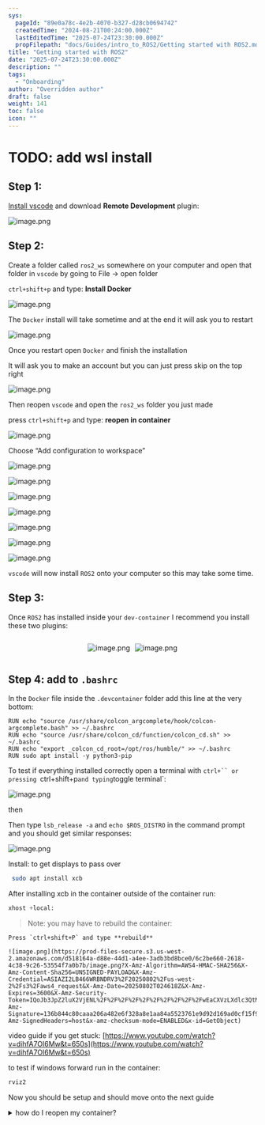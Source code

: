 ```yaml
---
sys:
  pageId: "89e0a78c-4e2b-4070-b327-d28cb0694742"
  createdTime: "2024-08-21T00:24:00.000Z"
  lastEditedTime: "2025-07-24T23:30:00.000Z"
  propFilepath: "docs/Guides/intro_to_ROS2/Getting started with ROS2.md"
title: "Getting started with ROS2"
date: "2025-07-24T23:30:00.000Z"
description: ""
tags:
  - "Onboarding"
author: "Overridden author"
draft: false
weight: 141
toc: false
icon: ""
---
```


# TODO: add wsl install

## Step 1:

[Install vscode](https://code.visualstudio.com/download) and download **Remote Development** plugin:

![image.png](https://prod-files-secure.s3.us-west-2.amazonaws.com/d518164a-d88e-44d1-a4ee-3adb3bd8bce0/efb52993-1881-4a40-b95e-6f020334f022/image.png?X-Amz-Algorithm=AWS4-HMAC-SHA256&X-Amz-Content-Sha256=UNSIGNED-PAYLOAD&X-Amz-Credential=ASIAZI2LB466ZVO474CS%2F20250802%2Fus-west-2%2Fs3%2Faws4_request&X-Amz-Date=20250802T024614Z&X-Amz-Expires=3600&X-Amz-Security-Token=IQoJb3JpZ2luX2VjENP%2F%2F%2F%2F%2F%2F%2F%2F%2F%2FwEaCXVzLXdlc3QtMiJGMEQCIFcMslnZUdMv%2BPteuTmn6jeP8tL9MQx9lmyjGAJbgjhdAiA3LaH614nLfMg92mGjpg4tvj%2Bf2TW07QKbkuBnQt6LYiqIBAj8%2F%2F%2F%2F%2F%2F%2F%2F%2F%2F8BEAAaDDYzNzQyMzE4MzgwNSIMUkvfK3PnzoulZJJxKtwDfciNZZFUlHcgCfWFwqmylNcMQVUfMziBC8K8p2TX5LjqyWKhVBBYNz5AHxOH%2BPXKUmTw5xv8R6AX4DHr%2F5IQiGRe7J%2BVYZjJ%2FlgC8gqEVoRKsXZfCvduHUSzWTTtwA4jUuplMZZPf8j7pPPkGhDRBEp9ESNBI5hMLkVXZ8RX4kKhjHYeSyLhGUvckZHH8uhV9grw0umZOdjNQbSX7Yq59o79smmP26uAA8%2FyUOlfiuzZplldN8SNWX4Att29JdicTiVZ3t2ppWDuT%2B0v%2FeELaiMGUjrTOT7pAjckkq4wlG%2BUKj5b6BJW88j1qAZhJZaDADAl9VXxEdVtzsckhbrqxw5x77ArPQIT%2B4g7HXt66oa28iK%2FA1mXz4%2B1TrDqOQ6QD6aNbkRQTkZao6p%2B57MYt6hRrto%2FpkrGPsJfUeHPikFpkKN%2FqzaxoSaquzz7w5GkD3JflWVOj%2BUUS4WnusOyPfiXN4G93JbZyrIOLJBoplQT9yZMX3MqKLGg6I8mMzvL2DJXodViFYBbCFDtASKBUBFKjyRRP24K9VR9GlfnHYlaXtopQFWjSS5xc4W9R8cTUwo%2FTZnEZjf0SBvyqe%2Bkh3S0CcEDrdIlYc0HNV9Ta%2F0PTrOAB0bZXLiOiT4whfe1xAY6pgHzRkQOYdw1tzkXtDzxbD%2FH1wxpD1OACW%2BghgTa%2FlxVruBzD%2BmfFkxKZKefdAyY00Cbj%2FQ0OKEMq0QvCFB1d3ygU8UsV%2ByXVU%2FpoOfKvUV%2B0uR3zpuiPVzzGRPUpq1umjLJ5wdSsMdf%2FoauEckW1A03LGv4hrpO8phwbMYCwlDkcPqc9SkqVNwatAgexMXIV5yyTvDaVZJBwobNCb05U9vWZ3SIgH0b&X-Amz-Signature=97ac14c1adfd3c721243ba504864eca215a4b1d3b0eb5857cbf4299f9501d12d&X-Amz-SignedHeaders=host&x-amz-checksum-mode=ENABLED&x-id=GetObject)

## Step 2:

Create a folder called `ros2_ws` somewhere on your computer and open that folder in `vscode` by going to File → open folder 

`ctrl+shift+p` and type: **Install Docker**

![image.png](https://prod-files-secure.s3.us-west-2.amazonaws.com/d518164a-d88e-44d1-a4ee-3adb3bd8bce0/2269dc0e-1cd5-47ff-bceb-c04ad9b2eab0/image.png?X-Amz-Algorithm=AWS4-HMAC-SHA256&X-Amz-Content-Sha256=UNSIGNED-PAYLOAD&X-Amz-Credential=ASIAZI2LB466ZVO474CS%2F20250802%2Fus-west-2%2Fs3%2Faws4_request&X-Amz-Date=20250802T024614Z&X-Amz-Expires=3600&X-Amz-Security-Token=IQoJb3JpZ2luX2VjENP%2F%2F%2F%2F%2F%2F%2F%2F%2F%2FwEaCXVzLXdlc3QtMiJGMEQCIFcMslnZUdMv%2BPteuTmn6jeP8tL9MQx9lmyjGAJbgjhdAiA3LaH614nLfMg92mGjpg4tvj%2Bf2TW07QKbkuBnQt6LYiqIBAj8%2F%2F%2F%2F%2F%2F%2F%2F%2F%2F8BEAAaDDYzNzQyMzE4MzgwNSIMUkvfK3PnzoulZJJxKtwDfciNZZFUlHcgCfWFwqmylNcMQVUfMziBC8K8p2TX5LjqyWKhVBBYNz5AHxOH%2BPXKUmTw5xv8R6AX4DHr%2F5IQiGRe7J%2BVYZjJ%2FlgC8gqEVoRKsXZfCvduHUSzWTTtwA4jUuplMZZPf8j7pPPkGhDRBEp9ESNBI5hMLkVXZ8RX4kKhjHYeSyLhGUvckZHH8uhV9grw0umZOdjNQbSX7Yq59o79smmP26uAA8%2FyUOlfiuzZplldN8SNWX4Att29JdicTiVZ3t2ppWDuT%2B0v%2FeELaiMGUjrTOT7pAjckkq4wlG%2BUKj5b6BJW88j1qAZhJZaDADAl9VXxEdVtzsckhbrqxw5x77ArPQIT%2B4g7HXt66oa28iK%2FA1mXz4%2B1TrDqOQ6QD6aNbkRQTkZao6p%2B57MYt6hRrto%2FpkrGPsJfUeHPikFpkKN%2FqzaxoSaquzz7w5GkD3JflWVOj%2BUUS4WnusOyPfiXN4G93JbZyrIOLJBoplQT9yZMX3MqKLGg6I8mMzvL2DJXodViFYBbCFDtASKBUBFKjyRRP24K9VR9GlfnHYlaXtopQFWjSS5xc4W9R8cTUwo%2FTZnEZjf0SBvyqe%2Bkh3S0CcEDrdIlYc0HNV9Ta%2F0PTrOAB0bZXLiOiT4whfe1xAY6pgHzRkQOYdw1tzkXtDzxbD%2FH1wxpD1OACW%2BghgTa%2FlxVruBzD%2BmfFkxKZKefdAyY00Cbj%2FQ0OKEMq0QvCFB1d3ygU8UsV%2ByXVU%2FpoOfKvUV%2B0uR3zpuiPVzzGRPUpq1umjLJ5wdSsMdf%2FoauEckW1A03LGv4hrpO8phwbMYCwlDkcPqc9SkqVNwatAgexMXIV5yyTvDaVZJBwobNCb05U9vWZ3SIgH0b&X-Amz-Signature=4e8af1e09334868b8a3573c69b8048c7a1f8d0cec8f5186a5edcfa45e5c4e6c1&X-Amz-SignedHeaders=host&x-amz-checksum-mode=ENABLED&x-id=GetObject)

The `Docker` install will take sometime and at the end it will ask you to restart

![image.png](https://prod-files-secure.s3.us-west-2.amazonaws.com/d518164a-d88e-44d1-a4ee-3adb3bd8bce0/ed233f78-be33-4b1f-b89c-9c346c0e961e/image.png?X-Amz-Algorithm=AWS4-HMAC-SHA256&X-Amz-Content-Sha256=UNSIGNED-PAYLOAD&X-Amz-Credential=ASIAZI2LB466ZVO474CS%2F20250802%2Fus-west-2%2Fs3%2Faws4_request&X-Amz-Date=20250802T024614Z&X-Amz-Expires=3600&X-Amz-Security-Token=IQoJb3JpZ2luX2VjENP%2F%2F%2F%2F%2F%2F%2F%2F%2F%2FwEaCXVzLXdlc3QtMiJGMEQCIFcMslnZUdMv%2BPteuTmn6jeP8tL9MQx9lmyjGAJbgjhdAiA3LaH614nLfMg92mGjpg4tvj%2Bf2TW07QKbkuBnQt6LYiqIBAj8%2F%2F%2F%2F%2F%2F%2F%2F%2F%2F8BEAAaDDYzNzQyMzE4MzgwNSIMUkvfK3PnzoulZJJxKtwDfciNZZFUlHcgCfWFwqmylNcMQVUfMziBC8K8p2TX5LjqyWKhVBBYNz5AHxOH%2BPXKUmTw5xv8R6AX4DHr%2F5IQiGRe7J%2BVYZjJ%2FlgC8gqEVoRKsXZfCvduHUSzWTTtwA4jUuplMZZPf8j7pPPkGhDRBEp9ESNBI5hMLkVXZ8RX4kKhjHYeSyLhGUvckZHH8uhV9grw0umZOdjNQbSX7Yq59o79smmP26uAA8%2FyUOlfiuzZplldN8SNWX4Att29JdicTiVZ3t2ppWDuT%2B0v%2FeELaiMGUjrTOT7pAjckkq4wlG%2BUKj5b6BJW88j1qAZhJZaDADAl9VXxEdVtzsckhbrqxw5x77ArPQIT%2B4g7HXt66oa28iK%2FA1mXz4%2B1TrDqOQ6QD6aNbkRQTkZao6p%2B57MYt6hRrto%2FpkrGPsJfUeHPikFpkKN%2FqzaxoSaquzz7w5GkD3JflWVOj%2BUUS4WnusOyPfiXN4G93JbZyrIOLJBoplQT9yZMX3MqKLGg6I8mMzvL2DJXodViFYBbCFDtASKBUBFKjyRRP24K9VR9GlfnHYlaXtopQFWjSS5xc4W9R8cTUwo%2FTZnEZjf0SBvyqe%2Bkh3S0CcEDrdIlYc0HNV9Ta%2F0PTrOAB0bZXLiOiT4whfe1xAY6pgHzRkQOYdw1tzkXtDzxbD%2FH1wxpD1OACW%2BghgTa%2FlxVruBzD%2BmfFkxKZKefdAyY00Cbj%2FQ0OKEMq0QvCFB1d3ygU8UsV%2ByXVU%2FpoOfKvUV%2B0uR3zpuiPVzzGRPUpq1umjLJ5wdSsMdf%2FoauEckW1A03LGv4hrpO8phwbMYCwlDkcPqc9SkqVNwatAgexMXIV5yyTvDaVZJBwobNCb05U9vWZ3SIgH0b&X-Amz-Signature=38262951c05f375fb8aab2b4dd23af779e16119dd175576e1d331a7d223f7523&X-Amz-SignedHeaders=host&x-amz-checksum-mode=ENABLED&x-id=GetObject)

Once you restart open `Docker` and finish the installation

It will ask you to make an account but you can just press skip on the top right

![image.png](https://prod-files-secure.s3.us-west-2.amazonaws.com/d518164a-d88e-44d1-a4ee-3adb3bd8bce0/21010ad9-1659-4fd9-9f59-9932a09b2a3d/image.png?X-Amz-Algorithm=AWS4-HMAC-SHA256&X-Amz-Content-Sha256=UNSIGNED-PAYLOAD&X-Amz-Credential=ASIAZI2LB466ZVO474CS%2F20250802%2Fus-west-2%2Fs3%2Faws4_request&X-Amz-Date=20250802T024614Z&X-Amz-Expires=3600&X-Amz-Security-Token=IQoJb3JpZ2luX2VjENP%2F%2F%2F%2F%2F%2F%2F%2F%2F%2FwEaCXVzLXdlc3QtMiJGMEQCIFcMslnZUdMv%2BPteuTmn6jeP8tL9MQx9lmyjGAJbgjhdAiA3LaH614nLfMg92mGjpg4tvj%2Bf2TW07QKbkuBnQt6LYiqIBAj8%2F%2F%2F%2F%2F%2F%2F%2F%2F%2F8BEAAaDDYzNzQyMzE4MzgwNSIMUkvfK3PnzoulZJJxKtwDfciNZZFUlHcgCfWFwqmylNcMQVUfMziBC8K8p2TX5LjqyWKhVBBYNz5AHxOH%2BPXKUmTw5xv8R6AX4DHr%2F5IQiGRe7J%2BVYZjJ%2FlgC8gqEVoRKsXZfCvduHUSzWTTtwA4jUuplMZZPf8j7pPPkGhDRBEp9ESNBI5hMLkVXZ8RX4kKhjHYeSyLhGUvckZHH8uhV9grw0umZOdjNQbSX7Yq59o79smmP26uAA8%2FyUOlfiuzZplldN8SNWX4Att29JdicTiVZ3t2ppWDuT%2B0v%2FeELaiMGUjrTOT7pAjckkq4wlG%2BUKj5b6BJW88j1qAZhJZaDADAl9VXxEdVtzsckhbrqxw5x77ArPQIT%2B4g7HXt66oa28iK%2FA1mXz4%2B1TrDqOQ6QD6aNbkRQTkZao6p%2B57MYt6hRrto%2FpkrGPsJfUeHPikFpkKN%2FqzaxoSaquzz7w5GkD3JflWVOj%2BUUS4WnusOyPfiXN4G93JbZyrIOLJBoplQT9yZMX3MqKLGg6I8mMzvL2DJXodViFYBbCFDtASKBUBFKjyRRP24K9VR9GlfnHYlaXtopQFWjSS5xc4W9R8cTUwo%2FTZnEZjf0SBvyqe%2Bkh3S0CcEDrdIlYc0HNV9Ta%2F0PTrOAB0bZXLiOiT4whfe1xAY6pgHzRkQOYdw1tzkXtDzxbD%2FH1wxpD1OACW%2BghgTa%2FlxVruBzD%2BmfFkxKZKefdAyY00Cbj%2FQ0OKEMq0QvCFB1d3ygU8UsV%2ByXVU%2FpoOfKvUV%2B0uR3zpuiPVzzGRPUpq1umjLJ5wdSsMdf%2FoauEckW1A03LGv4hrpO8phwbMYCwlDkcPqc9SkqVNwatAgexMXIV5yyTvDaVZJBwobNCb05U9vWZ3SIgH0b&X-Amz-Signature=a698fb2c89c76d88d563ca17fb14b946afd09111c66296c068c8951127dd469e&X-Amz-SignedHeaders=host&x-amz-checksum-mode=ENABLED&x-id=GetObject)

Then reopen `vscode` and open the `ros2_ws` folder you just made

press `ctrl+shift+p` and type: **reopen in container**

![image.png](https://prod-files-secure.s3.us-west-2.amazonaws.com/d518164a-d88e-44d1-a4ee-3adb3bd8bce0/4e93b8c2-41ad-488c-8095-c74205196118/image.png?X-Amz-Algorithm=AWS4-HMAC-SHA256&X-Amz-Content-Sha256=UNSIGNED-PAYLOAD&X-Amz-Credential=ASIAZI2LB466ZVO474CS%2F20250802%2Fus-west-2%2Fs3%2Faws4_request&X-Amz-Date=20250802T024614Z&X-Amz-Expires=3600&X-Amz-Security-Token=IQoJb3JpZ2luX2VjENP%2F%2F%2F%2F%2F%2F%2F%2F%2F%2FwEaCXVzLXdlc3QtMiJGMEQCIFcMslnZUdMv%2BPteuTmn6jeP8tL9MQx9lmyjGAJbgjhdAiA3LaH614nLfMg92mGjpg4tvj%2Bf2TW07QKbkuBnQt6LYiqIBAj8%2F%2F%2F%2F%2F%2F%2F%2F%2F%2F8BEAAaDDYzNzQyMzE4MzgwNSIMUkvfK3PnzoulZJJxKtwDfciNZZFUlHcgCfWFwqmylNcMQVUfMziBC8K8p2TX5LjqyWKhVBBYNz5AHxOH%2BPXKUmTw5xv8R6AX4DHr%2F5IQiGRe7J%2BVYZjJ%2FlgC8gqEVoRKsXZfCvduHUSzWTTtwA4jUuplMZZPf8j7pPPkGhDRBEp9ESNBI5hMLkVXZ8RX4kKhjHYeSyLhGUvckZHH8uhV9grw0umZOdjNQbSX7Yq59o79smmP26uAA8%2FyUOlfiuzZplldN8SNWX4Att29JdicTiVZ3t2ppWDuT%2B0v%2FeELaiMGUjrTOT7pAjckkq4wlG%2BUKj5b6BJW88j1qAZhJZaDADAl9VXxEdVtzsckhbrqxw5x77ArPQIT%2B4g7HXt66oa28iK%2FA1mXz4%2B1TrDqOQ6QD6aNbkRQTkZao6p%2B57MYt6hRrto%2FpkrGPsJfUeHPikFpkKN%2FqzaxoSaquzz7w5GkD3JflWVOj%2BUUS4WnusOyPfiXN4G93JbZyrIOLJBoplQT9yZMX3MqKLGg6I8mMzvL2DJXodViFYBbCFDtASKBUBFKjyRRP24K9VR9GlfnHYlaXtopQFWjSS5xc4W9R8cTUwo%2FTZnEZjf0SBvyqe%2Bkh3S0CcEDrdIlYc0HNV9Ta%2F0PTrOAB0bZXLiOiT4whfe1xAY6pgHzRkQOYdw1tzkXtDzxbD%2FH1wxpD1OACW%2BghgTa%2FlxVruBzD%2BmfFkxKZKefdAyY00Cbj%2FQ0OKEMq0QvCFB1d3ygU8UsV%2ByXVU%2FpoOfKvUV%2B0uR3zpuiPVzzGRPUpq1umjLJ5wdSsMdf%2FoauEckW1A03LGv4hrpO8phwbMYCwlDkcPqc9SkqVNwatAgexMXIV5yyTvDaVZJBwobNCb05U9vWZ3SIgH0b&X-Amz-Signature=70711ca3c3bf085d7ba602586e3effd2e8b9f8ca5dc06b065ef3d6bec315a810&X-Amz-SignedHeaders=host&x-amz-checksum-mode=ENABLED&x-id=GetObject)

Choose “Add configuration to workspace”

![image.png](https://prod-files-secure.s3.us-west-2.amazonaws.com/d518164a-d88e-44d1-a4ee-3adb3bd8bce0/9560b282-5060-4989-ba37-97e7b2c22476/image.png?X-Amz-Algorithm=AWS4-HMAC-SHA256&X-Amz-Content-Sha256=UNSIGNED-PAYLOAD&X-Amz-Credential=ASIAZI2LB466ZVO474CS%2F20250802%2Fus-west-2%2Fs3%2Faws4_request&X-Amz-Date=20250802T024614Z&X-Amz-Expires=3600&X-Amz-Security-Token=IQoJb3JpZ2luX2VjENP%2F%2F%2F%2F%2F%2F%2F%2F%2F%2FwEaCXVzLXdlc3QtMiJGMEQCIFcMslnZUdMv%2BPteuTmn6jeP8tL9MQx9lmyjGAJbgjhdAiA3LaH614nLfMg92mGjpg4tvj%2Bf2TW07QKbkuBnQt6LYiqIBAj8%2F%2F%2F%2F%2F%2F%2F%2F%2F%2F8BEAAaDDYzNzQyMzE4MzgwNSIMUkvfK3PnzoulZJJxKtwDfciNZZFUlHcgCfWFwqmylNcMQVUfMziBC8K8p2TX5LjqyWKhVBBYNz5AHxOH%2BPXKUmTw5xv8R6AX4DHr%2F5IQiGRe7J%2BVYZjJ%2FlgC8gqEVoRKsXZfCvduHUSzWTTtwA4jUuplMZZPf8j7pPPkGhDRBEp9ESNBI5hMLkVXZ8RX4kKhjHYeSyLhGUvckZHH8uhV9grw0umZOdjNQbSX7Yq59o79smmP26uAA8%2FyUOlfiuzZplldN8SNWX4Att29JdicTiVZ3t2ppWDuT%2B0v%2FeELaiMGUjrTOT7pAjckkq4wlG%2BUKj5b6BJW88j1qAZhJZaDADAl9VXxEdVtzsckhbrqxw5x77ArPQIT%2B4g7HXt66oa28iK%2FA1mXz4%2B1TrDqOQ6QD6aNbkRQTkZao6p%2B57MYt6hRrto%2FpkrGPsJfUeHPikFpkKN%2FqzaxoSaquzz7w5GkD3JflWVOj%2BUUS4WnusOyPfiXN4G93JbZyrIOLJBoplQT9yZMX3MqKLGg6I8mMzvL2DJXodViFYBbCFDtASKBUBFKjyRRP24K9VR9GlfnHYlaXtopQFWjSS5xc4W9R8cTUwo%2FTZnEZjf0SBvyqe%2Bkh3S0CcEDrdIlYc0HNV9Ta%2F0PTrOAB0bZXLiOiT4whfe1xAY6pgHzRkQOYdw1tzkXtDzxbD%2FH1wxpD1OACW%2BghgTa%2FlxVruBzD%2BmfFkxKZKefdAyY00Cbj%2FQ0OKEMq0QvCFB1d3ygU8UsV%2ByXVU%2FpoOfKvUV%2B0uR3zpuiPVzzGRPUpq1umjLJ5wdSsMdf%2FoauEckW1A03LGv4hrpO8phwbMYCwlDkcPqc9SkqVNwatAgexMXIV5yyTvDaVZJBwobNCb05U9vWZ3SIgH0b&X-Amz-Signature=d17785224cb08e09257e1307decb0d50638121a234f4d0e4e111e679c8673200&X-Amz-SignedHeaders=host&x-amz-checksum-mode=ENABLED&x-id=GetObject)

![image.png](https://prod-files-secure.s3.us-west-2.amazonaws.com/d518164a-d88e-44d1-a4ee-3adb3bd8bce0/2ee63f81-886b-48e8-a553-dc6e5eac99e4/image.png?X-Amz-Algorithm=AWS4-HMAC-SHA256&X-Amz-Content-Sha256=UNSIGNED-PAYLOAD&X-Amz-Credential=ASIAZI2LB466ZVO474CS%2F20250802%2Fus-west-2%2Fs3%2Faws4_request&X-Amz-Date=20250802T024614Z&X-Amz-Expires=3600&X-Amz-Security-Token=IQoJb3JpZ2luX2VjENP%2F%2F%2F%2F%2F%2F%2F%2F%2F%2FwEaCXVzLXdlc3QtMiJGMEQCIFcMslnZUdMv%2BPteuTmn6jeP8tL9MQx9lmyjGAJbgjhdAiA3LaH614nLfMg92mGjpg4tvj%2Bf2TW07QKbkuBnQt6LYiqIBAj8%2F%2F%2F%2F%2F%2F%2F%2F%2F%2F8BEAAaDDYzNzQyMzE4MzgwNSIMUkvfK3PnzoulZJJxKtwDfciNZZFUlHcgCfWFwqmylNcMQVUfMziBC8K8p2TX5LjqyWKhVBBYNz5AHxOH%2BPXKUmTw5xv8R6AX4DHr%2F5IQiGRe7J%2BVYZjJ%2FlgC8gqEVoRKsXZfCvduHUSzWTTtwA4jUuplMZZPf8j7pPPkGhDRBEp9ESNBI5hMLkVXZ8RX4kKhjHYeSyLhGUvckZHH8uhV9grw0umZOdjNQbSX7Yq59o79smmP26uAA8%2FyUOlfiuzZplldN8SNWX4Att29JdicTiVZ3t2ppWDuT%2B0v%2FeELaiMGUjrTOT7pAjckkq4wlG%2BUKj5b6BJW88j1qAZhJZaDADAl9VXxEdVtzsckhbrqxw5x77ArPQIT%2B4g7HXt66oa28iK%2FA1mXz4%2B1TrDqOQ6QD6aNbkRQTkZao6p%2B57MYt6hRrto%2FpkrGPsJfUeHPikFpkKN%2FqzaxoSaquzz7w5GkD3JflWVOj%2BUUS4WnusOyPfiXN4G93JbZyrIOLJBoplQT9yZMX3MqKLGg6I8mMzvL2DJXodViFYBbCFDtASKBUBFKjyRRP24K9VR9GlfnHYlaXtopQFWjSS5xc4W9R8cTUwo%2FTZnEZjf0SBvyqe%2Bkh3S0CcEDrdIlYc0HNV9Ta%2F0PTrOAB0bZXLiOiT4whfe1xAY6pgHzRkQOYdw1tzkXtDzxbD%2FH1wxpD1OACW%2BghgTa%2FlxVruBzD%2BmfFkxKZKefdAyY00Cbj%2FQ0OKEMq0QvCFB1d3ygU8UsV%2ByXVU%2FpoOfKvUV%2B0uR3zpuiPVzzGRPUpq1umjLJ5wdSsMdf%2FoauEckW1A03LGv4hrpO8phwbMYCwlDkcPqc9SkqVNwatAgexMXIV5yyTvDaVZJBwobNCb05U9vWZ3SIgH0b&X-Amz-Signature=a6abb8d2f83ba6cc991816ab1fa0bc567e0776f28042a55479dbbd45585e985f&X-Amz-SignedHeaders=host&x-amz-checksum-mode=ENABLED&x-id=GetObject)

![image.png](https://prod-files-secure.s3.us-west-2.amazonaws.com/d518164a-d88e-44d1-a4ee-3adb3bd8bce0/e0fd626c-c8b6-4b2c-95d1-fa4c26514504/image.png?X-Amz-Algorithm=AWS4-HMAC-SHA256&X-Amz-Content-Sha256=UNSIGNED-PAYLOAD&X-Amz-Credential=ASIAZI2LB466ZVO474CS%2F20250802%2Fus-west-2%2Fs3%2Faws4_request&X-Amz-Date=20250802T024614Z&X-Amz-Expires=3600&X-Amz-Security-Token=IQoJb3JpZ2luX2VjENP%2F%2F%2F%2F%2F%2F%2F%2F%2F%2FwEaCXVzLXdlc3QtMiJGMEQCIFcMslnZUdMv%2BPteuTmn6jeP8tL9MQx9lmyjGAJbgjhdAiA3LaH614nLfMg92mGjpg4tvj%2Bf2TW07QKbkuBnQt6LYiqIBAj8%2F%2F%2F%2F%2F%2F%2F%2F%2F%2F8BEAAaDDYzNzQyMzE4MzgwNSIMUkvfK3PnzoulZJJxKtwDfciNZZFUlHcgCfWFwqmylNcMQVUfMziBC8K8p2TX5LjqyWKhVBBYNz5AHxOH%2BPXKUmTw5xv8R6AX4DHr%2F5IQiGRe7J%2BVYZjJ%2FlgC8gqEVoRKsXZfCvduHUSzWTTtwA4jUuplMZZPf8j7pPPkGhDRBEp9ESNBI5hMLkVXZ8RX4kKhjHYeSyLhGUvckZHH8uhV9grw0umZOdjNQbSX7Yq59o79smmP26uAA8%2FyUOlfiuzZplldN8SNWX4Att29JdicTiVZ3t2ppWDuT%2B0v%2FeELaiMGUjrTOT7pAjckkq4wlG%2BUKj5b6BJW88j1qAZhJZaDADAl9VXxEdVtzsckhbrqxw5x77ArPQIT%2B4g7HXt66oa28iK%2FA1mXz4%2B1TrDqOQ6QD6aNbkRQTkZao6p%2B57MYt6hRrto%2FpkrGPsJfUeHPikFpkKN%2FqzaxoSaquzz7w5GkD3JflWVOj%2BUUS4WnusOyPfiXN4G93JbZyrIOLJBoplQT9yZMX3MqKLGg6I8mMzvL2DJXodViFYBbCFDtASKBUBFKjyRRP24K9VR9GlfnHYlaXtopQFWjSS5xc4W9R8cTUwo%2FTZnEZjf0SBvyqe%2Bkh3S0CcEDrdIlYc0HNV9Ta%2F0PTrOAB0bZXLiOiT4whfe1xAY6pgHzRkQOYdw1tzkXtDzxbD%2FH1wxpD1OACW%2BghgTa%2FlxVruBzD%2BmfFkxKZKefdAyY00Cbj%2FQ0OKEMq0QvCFB1d3ygU8UsV%2ByXVU%2FpoOfKvUV%2B0uR3zpuiPVzzGRPUpq1umjLJ5wdSsMdf%2FoauEckW1A03LGv4hrpO8phwbMYCwlDkcPqc9SkqVNwatAgexMXIV5yyTvDaVZJBwobNCb05U9vWZ3SIgH0b&X-Amz-Signature=706ae1f4ad67151add764ac12a37921cb747ab3659bca6853a1f6bd751c80387&X-Amz-SignedHeaders=host&x-amz-checksum-mode=ENABLED&x-id=GetObject)

![image.png](https://prod-files-secure.s3.us-west-2.amazonaws.com/d518164a-d88e-44d1-a4ee-3adb3bd8bce0/a2e13f50-d2ab-4719-a4c2-7ced634bfc9d/image.png?X-Amz-Algorithm=AWS4-HMAC-SHA256&X-Amz-Content-Sha256=UNSIGNED-PAYLOAD&X-Amz-Credential=ASIAZI2LB466ZVO474CS%2F20250802%2Fus-west-2%2Fs3%2Faws4_request&X-Amz-Date=20250802T024614Z&X-Amz-Expires=3600&X-Amz-Security-Token=IQoJb3JpZ2luX2VjENP%2F%2F%2F%2F%2F%2F%2F%2F%2F%2FwEaCXVzLXdlc3QtMiJGMEQCIFcMslnZUdMv%2BPteuTmn6jeP8tL9MQx9lmyjGAJbgjhdAiA3LaH614nLfMg92mGjpg4tvj%2Bf2TW07QKbkuBnQt6LYiqIBAj8%2F%2F%2F%2F%2F%2F%2F%2F%2F%2F8BEAAaDDYzNzQyMzE4MzgwNSIMUkvfK3PnzoulZJJxKtwDfciNZZFUlHcgCfWFwqmylNcMQVUfMziBC8K8p2TX5LjqyWKhVBBYNz5AHxOH%2BPXKUmTw5xv8R6AX4DHr%2F5IQiGRe7J%2BVYZjJ%2FlgC8gqEVoRKsXZfCvduHUSzWTTtwA4jUuplMZZPf8j7pPPkGhDRBEp9ESNBI5hMLkVXZ8RX4kKhjHYeSyLhGUvckZHH8uhV9grw0umZOdjNQbSX7Yq59o79smmP26uAA8%2FyUOlfiuzZplldN8SNWX4Att29JdicTiVZ3t2ppWDuT%2B0v%2FeELaiMGUjrTOT7pAjckkq4wlG%2BUKj5b6BJW88j1qAZhJZaDADAl9VXxEdVtzsckhbrqxw5x77ArPQIT%2B4g7HXt66oa28iK%2FA1mXz4%2B1TrDqOQ6QD6aNbkRQTkZao6p%2B57MYt6hRrto%2FpkrGPsJfUeHPikFpkKN%2FqzaxoSaquzz7w5GkD3JflWVOj%2BUUS4WnusOyPfiXN4G93JbZyrIOLJBoplQT9yZMX3MqKLGg6I8mMzvL2DJXodViFYBbCFDtASKBUBFKjyRRP24K9VR9GlfnHYlaXtopQFWjSS5xc4W9R8cTUwo%2FTZnEZjf0SBvyqe%2Bkh3S0CcEDrdIlYc0HNV9Ta%2F0PTrOAB0bZXLiOiT4whfe1xAY6pgHzRkQOYdw1tzkXtDzxbD%2FH1wxpD1OACW%2BghgTa%2FlxVruBzD%2BmfFkxKZKefdAyY00Cbj%2FQ0OKEMq0QvCFB1d3ygU8UsV%2ByXVU%2FpoOfKvUV%2B0uR3zpuiPVzzGRPUpq1umjLJ5wdSsMdf%2FoauEckW1A03LGv4hrpO8phwbMYCwlDkcPqc9SkqVNwatAgexMXIV5yyTvDaVZJBwobNCb05U9vWZ3SIgH0b&X-Amz-Signature=c38d22a3d3eac2e347df5beee5d3132d8fb4e019ccdb5c18227a011f9ff89c79&X-Amz-SignedHeaders=host&x-amz-checksum-mode=ENABLED&x-id=GetObject)

![image.png](https://prod-files-secure.s3.us-west-2.amazonaws.com/d518164a-d88e-44d1-a4ee-3adb3bd8bce0/6cc478ad-aaba-4bf7-9fcc-403277ab896c/image.png?X-Amz-Algorithm=AWS4-HMAC-SHA256&X-Amz-Content-Sha256=UNSIGNED-PAYLOAD&X-Amz-Credential=ASIAZI2LB466ZVO474CS%2F20250802%2Fus-west-2%2Fs3%2Faws4_request&X-Amz-Date=20250802T024614Z&X-Amz-Expires=3600&X-Amz-Security-Token=IQoJb3JpZ2luX2VjENP%2F%2F%2F%2F%2F%2F%2F%2F%2F%2FwEaCXVzLXdlc3QtMiJGMEQCIFcMslnZUdMv%2BPteuTmn6jeP8tL9MQx9lmyjGAJbgjhdAiA3LaH614nLfMg92mGjpg4tvj%2Bf2TW07QKbkuBnQt6LYiqIBAj8%2F%2F%2F%2F%2F%2F%2F%2F%2F%2F8BEAAaDDYzNzQyMzE4MzgwNSIMUkvfK3PnzoulZJJxKtwDfciNZZFUlHcgCfWFwqmylNcMQVUfMziBC8K8p2TX5LjqyWKhVBBYNz5AHxOH%2BPXKUmTw5xv8R6AX4DHr%2F5IQiGRe7J%2BVYZjJ%2FlgC8gqEVoRKsXZfCvduHUSzWTTtwA4jUuplMZZPf8j7pPPkGhDRBEp9ESNBI5hMLkVXZ8RX4kKhjHYeSyLhGUvckZHH8uhV9grw0umZOdjNQbSX7Yq59o79smmP26uAA8%2FyUOlfiuzZplldN8SNWX4Att29JdicTiVZ3t2ppWDuT%2B0v%2FeELaiMGUjrTOT7pAjckkq4wlG%2BUKj5b6BJW88j1qAZhJZaDADAl9VXxEdVtzsckhbrqxw5x77ArPQIT%2B4g7HXt66oa28iK%2FA1mXz4%2B1TrDqOQ6QD6aNbkRQTkZao6p%2B57MYt6hRrto%2FpkrGPsJfUeHPikFpkKN%2FqzaxoSaquzz7w5GkD3JflWVOj%2BUUS4WnusOyPfiXN4G93JbZyrIOLJBoplQT9yZMX3MqKLGg6I8mMzvL2DJXodViFYBbCFDtASKBUBFKjyRRP24K9VR9GlfnHYlaXtopQFWjSS5xc4W9R8cTUwo%2FTZnEZjf0SBvyqe%2Bkh3S0CcEDrdIlYc0HNV9Ta%2F0PTrOAB0bZXLiOiT4whfe1xAY6pgHzRkQOYdw1tzkXtDzxbD%2FH1wxpD1OACW%2BghgTa%2FlxVruBzD%2BmfFkxKZKefdAyY00Cbj%2FQ0OKEMq0QvCFB1d3ygU8UsV%2ByXVU%2FpoOfKvUV%2B0uR3zpuiPVzzGRPUpq1umjLJ5wdSsMdf%2FoauEckW1A03LGv4hrpO8phwbMYCwlDkcPqc9SkqVNwatAgexMXIV5yyTvDaVZJBwobNCb05U9vWZ3SIgH0b&X-Amz-Signature=23f9942817de352b36c1478b50626f28743314afba13f92b59ada34379943a3f&X-Amz-SignedHeaders=host&x-amz-checksum-mode=ENABLED&x-id=GetObject)

![image.png](https://prod-files-secure.s3.us-west-2.amazonaws.com/d518164a-d88e-44d1-a4ee-3adb3bd8bce0/53255b28-f75e-430f-b9e3-c0ac8577e42b/image.png?X-Amz-Algorithm=AWS4-HMAC-SHA256&X-Amz-Content-Sha256=UNSIGNED-PAYLOAD&X-Amz-Credential=ASIAZI2LB466ZVO474CS%2F20250802%2Fus-west-2%2Fs3%2Faws4_request&X-Amz-Date=20250802T024614Z&X-Amz-Expires=3600&X-Amz-Security-Token=IQoJb3JpZ2luX2VjENP%2F%2F%2F%2F%2F%2F%2F%2F%2F%2FwEaCXVzLXdlc3QtMiJGMEQCIFcMslnZUdMv%2BPteuTmn6jeP8tL9MQx9lmyjGAJbgjhdAiA3LaH614nLfMg92mGjpg4tvj%2Bf2TW07QKbkuBnQt6LYiqIBAj8%2F%2F%2F%2F%2F%2F%2F%2F%2F%2F8BEAAaDDYzNzQyMzE4MzgwNSIMUkvfK3PnzoulZJJxKtwDfciNZZFUlHcgCfWFwqmylNcMQVUfMziBC8K8p2TX5LjqyWKhVBBYNz5AHxOH%2BPXKUmTw5xv8R6AX4DHr%2F5IQiGRe7J%2BVYZjJ%2FlgC8gqEVoRKsXZfCvduHUSzWTTtwA4jUuplMZZPf8j7pPPkGhDRBEp9ESNBI5hMLkVXZ8RX4kKhjHYeSyLhGUvckZHH8uhV9grw0umZOdjNQbSX7Yq59o79smmP26uAA8%2FyUOlfiuzZplldN8SNWX4Att29JdicTiVZ3t2ppWDuT%2B0v%2FeELaiMGUjrTOT7pAjckkq4wlG%2BUKj5b6BJW88j1qAZhJZaDADAl9VXxEdVtzsckhbrqxw5x77ArPQIT%2B4g7HXt66oa28iK%2FA1mXz4%2B1TrDqOQ6QD6aNbkRQTkZao6p%2B57MYt6hRrto%2FpkrGPsJfUeHPikFpkKN%2FqzaxoSaquzz7w5GkD3JflWVOj%2BUUS4WnusOyPfiXN4G93JbZyrIOLJBoplQT9yZMX3MqKLGg6I8mMzvL2DJXodViFYBbCFDtASKBUBFKjyRRP24K9VR9GlfnHYlaXtopQFWjSS5xc4W9R8cTUwo%2FTZnEZjf0SBvyqe%2Bkh3S0CcEDrdIlYc0HNV9Ta%2F0PTrOAB0bZXLiOiT4whfe1xAY6pgHzRkQOYdw1tzkXtDzxbD%2FH1wxpD1OACW%2BghgTa%2FlxVruBzD%2BmfFkxKZKefdAyY00Cbj%2FQ0OKEMq0QvCFB1d3ygU8UsV%2ByXVU%2FpoOfKvUV%2B0uR3zpuiPVzzGRPUpq1umjLJ5wdSsMdf%2FoauEckW1A03LGv4hrpO8phwbMYCwlDkcPqc9SkqVNwatAgexMXIV5yyTvDaVZJBwobNCb05U9vWZ3SIgH0b&X-Amz-Signature=18f0631bcbd968c1c4ee3efd684296228af2c70d45a2f37df566c280a1221598&X-Amz-SignedHeaders=host&x-amz-checksum-mode=ENABLED&x-id=GetObject)

![image.png](https://prod-files-secure.s3.us-west-2.amazonaws.com/d518164a-d88e-44d1-a4ee-3adb3bd8bce0/7c562767-5af9-4ffb-97d1-327bcdf4ee00/image.png?X-Amz-Algorithm=AWS4-HMAC-SHA256&X-Amz-Content-Sha256=UNSIGNED-PAYLOAD&X-Amz-Credential=ASIAZI2LB466ZVO474CS%2F20250802%2Fus-west-2%2Fs3%2Faws4_request&X-Amz-Date=20250802T024614Z&X-Amz-Expires=3600&X-Amz-Security-Token=IQoJb3JpZ2luX2VjENP%2F%2F%2F%2F%2F%2F%2F%2F%2F%2FwEaCXVzLXdlc3QtMiJGMEQCIFcMslnZUdMv%2BPteuTmn6jeP8tL9MQx9lmyjGAJbgjhdAiA3LaH614nLfMg92mGjpg4tvj%2Bf2TW07QKbkuBnQt6LYiqIBAj8%2F%2F%2F%2F%2F%2F%2F%2F%2F%2F8BEAAaDDYzNzQyMzE4MzgwNSIMUkvfK3PnzoulZJJxKtwDfciNZZFUlHcgCfWFwqmylNcMQVUfMziBC8K8p2TX5LjqyWKhVBBYNz5AHxOH%2BPXKUmTw5xv8R6AX4DHr%2F5IQiGRe7J%2BVYZjJ%2FlgC8gqEVoRKsXZfCvduHUSzWTTtwA4jUuplMZZPf8j7pPPkGhDRBEp9ESNBI5hMLkVXZ8RX4kKhjHYeSyLhGUvckZHH8uhV9grw0umZOdjNQbSX7Yq59o79smmP26uAA8%2FyUOlfiuzZplldN8SNWX4Att29JdicTiVZ3t2ppWDuT%2B0v%2FeELaiMGUjrTOT7pAjckkq4wlG%2BUKj5b6BJW88j1qAZhJZaDADAl9VXxEdVtzsckhbrqxw5x77ArPQIT%2B4g7HXt66oa28iK%2FA1mXz4%2B1TrDqOQ6QD6aNbkRQTkZao6p%2B57MYt6hRrto%2FpkrGPsJfUeHPikFpkKN%2FqzaxoSaquzz7w5GkD3JflWVOj%2BUUS4WnusOyPfiXN4G93JbZyrIOLJBoplQT9yZMX3MqKLGg6I8mMzvL2DJXodViFYBbCFDtASKBUBFKjyRRP24K9VR9GlfnHYlaXtopQFWjSS5xc4W9R8cTUwo%2FTZnEZjf0SBvyqe%2Bkh3S0CcEDrdIlYc0HNV9Ta%2F0PTrOAB0bZXLiOiT4whfe1xAY6pgHzRkQOYdw1tzkXtDzxbD%2FH1wxpD1OACW%2BghgTa%2FlxVruBzD%2BmfFkxKZKefdAyY00Cbj%2FQ0OKEMq0QvCFB1d3ygU8UsV%2ByXVU%2FpoOfKvUV%2B0uR3zpuiPVzzGRPUpq1umjLJ5wdSsMdf%2FoauEckW1A03LGv4hrpO8phwbMYCwlDkcPqc9SkqVNwatAgexMXIV5yyTvDaVZJBwobNCb05U9vWZ3SIgH0b&X-Amz-Signature=bc9cecc1e437ac9d80962eb230196cd60fb39235adbca9f6784fbadd1915ad04&X-Amz-SignedHeaders=host&x-amz-checksum-mode=ENABLED&x-id=GetObject)

`vscode` will now install `ROS2` onto your computer so this may take some time.

## Step 3:

Once `ROS2` has installed inside your `dev-container` I recommend you install these two plugins:

<div style="display: flex;flex-direction: row; column-gap:10px; max-width: 630px;justify-content: center;">
<div>

![image.png](https://prod-files-secure.s3.us-west-2.amazonaws.com/d518164a-d88e-44d1-a4ee-3adb3bd8bce0/3fc3d550-5a54-4ba1-ba6b-faa01cdb7369/image.png?X-Amz-Algorithm=AWS4-HMAC-SHA256&X-Amz-Content-Sha256=UNSIGNED-PAYLOAD&X-Amz-Credential=ASIAZI2LB4662XDAEENR%2F20250802%2Fus-west-2%2Fs3%2Faws4_request&X-Amz-Date=20250802T024616Z&X-Amz-Expires=3600&X-Amz-Security-Token=IQoJb3JpZ2luX2VjENP%2F%2F%2F%2F%2F%2F%2F%2F%2F%2FwEaCXVzLXdlc3QtMiJIMEYCIQDvXvv5B2lJqDgB%2Fv7SYv011nyY4L5tPeqBPbDdCnHJbwIhAPG66SCQ7q0N5exHlgPCSzIQRW40oIHZViuHx5W%2FIh2qKogECPz%2F%2F%2F%2F%2F%2F%2F%2F%2F%2FwEQABoMNjM3NDIzMTgzODA1Igy5fpgbx%2Ftct6OEQy8q3ANUQ2RniiTGHW1FbmZkYpNySYxAOUU93jMAH8EVUXHBj3ivfKsgLbdatZ%2BKXhSnOKNexPu4D3aVth44iTU9kxzAD6AVSb4eEIS1BTrEhzGlVC745KyhuRDuHxQBlXvu%2BunrNv0qgLyPGT5b3f1GSswaEYJdVkAjo2ZymRSMlVD9JnSQgnXOOvQuZld99gD%2FBD%2Bs5Dj%2FBSGr12MKzZJv64MgLUWmcDBQw6WZ0UgQqDNij4Uhv78wR9sTfhtEFmTo9HY4omvEfsdHjNOt0pD%2Bhf72ZeLPAi4MA04vgHzFvhalB2d5Za5AVwtT%2FgZN%2FYsNL1kdTk9tF5huPrA3b2wmq6OCqPrr7vMzFTm31vGwCSkM8JMMl6eaCWwvhlO8ywgcGoYEXHQ%2BTJ1muj9oUWujTUz8iDgsSVHdiDT4VxueAhV%2FqfovO24jVM6SUSHA7gsDJxd%2FwHDG3TjQy3w84SpNCi63%2BRFxzAWHCUufVm9KPKc2uO5SDV3WsJqNaqA7eLNySZxtG7JrjJbjXcXm4VrzWSrnNEksrnLUvBhHUZ%2F8L4TufC07E1LHSk%2B1YMv64UyUmUIC%2BhEZTPHFxvnQRGCT%2BXOnaXcXIDD2m4hBsiQil8A3LOK5%2Bssbn%2ByXs6WgiDD99rXEBjqkAUlXF7XMOP%2FNtpEvHLvuRvgrloej0x3phQdEe%2FT8d%2Bace3qyZxZXlkboaUv1gbUx7iH8NfworRW%2BugMPwzTpoaDYT%2FvwhfsFQSZk36hqxG%2BAZqO%2FtOM6b8Eh3QpLxFxJz6a70sB9PL3oz5rDvqxZB2XTHDjJIb1MAQziSAKbHwtxx1a7vJ%2F%2Fq32c7jZW4Sv%2FCEAtb8ajFJ3moRZU6lAGIHcxYKwt&X-Amz-Signature=9588923d6493de7c348709629e77bf9641e3f16cafa7640cbba8ada9ed8403f3&X-Amz-SignedHeaders=host&x-amz-checksum-mode=ENABLED&x-id=GetObject)

</div>
<div>

![image.png](https://prod-files-secure.s3.us-west-2.amazonaws.com/d518164a-d88e-44d1-a4ee-3adb3bd8bce0/d994cc66-13c2-4093-a5a3-f84cf4601a82/image.png?X-Amz-Algorithm=AWS4-HMAC-SHA256&X-Amz-Content-Sha256=UNSIGNED-PAYLOAD&X-Amz-Credential=ASIAZI2LB466QMAVZ7HG%2F20250802%2Fus-west-2%2Fs3%2Faws4_request&X-Amz-Date=20250802T024618Z&X-Amz-Expires=3600&X-Amz-Security-Token=IQoJb3JpZ2luX2VjENP%2F%2F%2F%2F%2F%2F%2F%2F%2F%2FwEaCXVzLXdlc3QtMiJGMEQCIG2FFAF3ZfmA3aCKwNoa2jVJZ3lbyHw0LuYLj7gjkEzIAiBtMrALdWKxXMVot2Z2ML1ZCaKpX3MyzP14q5ZR%2FsUphiqIBAj8%2F%2F%2F%2F%2F%2F%2F%2F%2F%2F8BEAAaDDYzNzQyMzE4MzgwNSIMTJzVba0f4GWNnIytKtwDXx5ArOoHcTUaykQJTXJ4Ll%2FkY1uzNeaE%2FMGBrbBZwuPgG3w%2B%2F9XEW4nhieHIN9LZWhe5mHkrxE%2FR7lFsYHEfgFDK683N8S2K6v3DSwrkfQtmXZfovDLjRGwC%2B%2BQ2AJkjgz0IvgMXlngZcwz7RfiVcoGS7liTH1q9Z8%2BA%2BoEGlArUxyVjPRKnDLwHrn9BeOQycAmHIziFC7PReqhceBBNOY%2BnBktR4ZeYRGxuTZ9psfGg9YlUlKnO%2BhQIQQfmsdpzTG4%2Fq5qtt8EzbzsHchsBfs4EoLFY4F43LRG5onn500dvy2L4kfhHNW2V%2FbGaTvvmIJsR%2Fd3QGgdcISGO1rr6OFdyHMivu7r3nnqaVfK6Yd7TU4KqFo7%2FdTL4zgwjHL8dVc0Jrjly94pS69ZsB%2FLU1z6nKiKtCVYTnbhMST2qjhz0nDQIZm6lRDKkLE36vvOfNlR%2BIElFA2fx8em%2F%2BEBGcCRxFdB89ZV06oEs62ba0SMMqo%2BVhn6eZwzAId%2B%2B30wCvF%2B98dkjHzM2SwRcniLdEaYQ9ULaPEvnmqMyclE1foEpp5SvAg504K3lDhoVJOShvqd1yChBedQClWGnPakHPDrSZXZHq6MrKHjLYz9kQTAHf8PFlkb3RwkWMFAww%2Fe1xAY6pgH29wWw9LfEM%2BeQq%2FW%2By2pWd%2BoFRK8ugjPZsbb%2F5ckrA0Zo1%2Fe86TvxG71sRrDbVp2if%2F92H%2Fdk3gvX%2BtI0DMH2pPis6Zp7CHG2%2BsZtlNqpnwapkObEQoNov%2FAkKLY5QJoFmdVtwAnQDBmkZyLgVLONPzz31gYbh3APOpz16q6VdE83HvuBRq0D4KfEiNrv0cdDIpltbiDDgPCJgxbsLu%2BNCNB9TUQ6&X-Amz-Signature=5596653f97923b008fdc053ebf8572274d72720ecbb3541a96f47689d64283c6&X-Amz-SignedHeaders=host&x-amz-checksum-mode=ENABLED&x-id=GetObject)

</div>
</div>

## Step 4: add to `.bashrc`

In the `Docker` file inside the `.devcontainer` folder add this line at the very bottom: 

```docker
RUN echo "source /usr/share/colcon_argcomplete/hook/colcon-argcomplete.bash" >> ~/.bashrc
RUN echo "source /usr/share/colcon_cd/function/colcon_cd.sh" >> ~/.bashrc
RUN echo "export _colcon_cd_root=/opt/ros/humble/" >> ~/.bashrc
RUN sudo apt install -y python3-pip 
```

To test if everything installed correctly open a terminal with `ctrl+`` or pressing `ctrl+shift+p` and typing `toggle terminal`:

![image.png](https://prod-files-secure.s3.us-west-2.amazonaws.com/d518164a-d88e-44d1-a4ee-3adb3bd8bce0/6a4943d8-b04e-4c02-9a58-775f3384d1a5/image.png?X-Amz-Algorithm=AWS4-HMAC-SHA256&X-Amz-Content-Sha256=UNSIGNED-PAYLOAD&X-Amz-Credential=ASIAZI2LB466ZVO474CS%2F20250802%2Fus-west-2%2Fs3%2Faws4_request&X-Amz-Date=20250802T024614Z&X-Amz-Expires=3600&X-Amz-Security-Token=IQoJb3JpZ2luX2VjENP%2F%2F%2F%2F%2F%2F%2F%2F%2F%2FwEaCXVzLXdlc3QtMiJGMEQCIFcMslnZUdMv%2BPteuTmn6jeP8tL9MQx9lmyjGAJbgjhdAiA3LaH614nLfMg92mGjpg4tvj%2Bf2TW07QKbkuBnQt6LYiqIBAj8%2F%2F%2F%2F%2F%2F%2F%2F%2F%2F8BEAAaDDYzNzQyMzE4MzgwNSIMUkvfK3PnzoulZJJxKtwDfciNZZFUlHcgCfWFwqmylNcMQVUfMziBC8K8p2TX5LjqyWKhVBBYNz5AHxOH%2BPXKUmTw5xv8R6AX4DHr%2F5IQiGRe7J%2BVYZjJ%2FlgC8gqEVoRKsXZfCvduHUSzWTTtwA4jUuplMZZPf8j7pPPkGhDRBEp9ESNBI5hMLkVXZ8RX4kKhjHYeSyLhGUvckZHH8uhV9grw0umZOdjNQbSX7Yq59o79smmP26uAA8%2FyUOlfiuzZplldN8SNWX4Att29JdicTiVZ3t2ppWDuT%2B0v%2FeELaiMGUjrTOT7pAjckkq4wlG%2BUKj5b6BJW88j1qAZhJZaDADAl9VXxEdVtzsckhbrqxw5x77ArPQIT%2B4g7HXt66oa28iK%2FA1mXz4%2B1TrDqOQ6QD6aNbkRQTkZao6p%2B57MYt6hRrto%2FpkrGPsJfUeHPikFpkKN%2FqzaxoSaquzz7w5GkD3JflWVOj%2BUUS4WnusOyPfiXN4G93JbZyrIOLJBoplQT9yZMX3MqKLGg6I8mMzvL2DJXodViFYBbCFDtASKBUBFKjyRRP24K9VR9GlfnHYlaXtopQFWjSS5xc4W9R8cTUwo%2FTZnEZjf0SBvyqe%2Bkh3S0CcEDrdIlYc0HNV9Ta%2F0PTrOAB0bZXLiOiT4whfe1xAY6pgHzRkQOYdw1tzkXtDzxbD%2FH1wxpD1OACW%2BghgTa%2FlxVruBzD%2BmfFkxKZKefdAyY00Cbj%2FQ0OKEMq0QvCFB1d3ygU8UsV%2ByXVU%2FpoOfKvUV%2B0uR3zpuiPVzzGRPUpq1umjLJ5wdSsMdf%2FoauEckW1A03LGv4hrpO8phwbMYCwlDkcPqc9SkqVNwatAgexMXIV5yyTvDaVZJBwobNCb05U9vWZ3SIgH0b&X-Amz-Signature=f0b2beb6b6cbf17b5ee5b1f5d39d205a0b7e08be90c734014fc2a093bd898668&X-Amz-SignedHeaders=host&x-amz-checksum-mode=ENABLED&x-id=GetObject)

then 

Then type `lsb_release -a` and `echo $ROS_DISTRO` in the command prompt and you should get similar responses:

![image.png](https://prod-files-secure.s3.us-west-2.amazonaws.com/d518164a-d88e-44d1-a4ee-3adb3bd8bce0/3e635dec-a805-4e85-8b9e-d000e5b71a4e/image.png?X-Amz-Algorithm=AWS4-HMAC-SHA256&X-Amz-Content-Sha256=UNSIGNED-PAYLOAD&X-Amz-Credential=ASIAZI2LB466ZVO474CS%2F20250802%2Fus-west-2%2Fs3%2Faws4_request&X-Amz-Date=20250802T024614Z&X-Amz-Expires=3600&X-Amz-Security-Token=IQoJb3JpZ2luX2VjENP%2F%2F%2F%2F%2F%2F%2F%2F%2F%2FwEaCXVzLXdlc3QtMiJGMEQCIFcMslnZUdMv%2BPteuTmn6jeP8tL9MQx9lmyjGAJbgjhdAiA3LaH614nLfMg92mGjpg4tvj%2Bf2TW07QKbkuBnQt6LYiqIBAj8%2F%2F%2F%2F%2F%2F%2F%2F%2F%2F8BEAAaDDYzNzQyMzE4MzgwNSIMUkvfK3PnzoulZJJxKtwDfciNZZFUlHcgCfWFwqmylNcMQVUfMziBC8K8p2TX5LjqyWKhVBBYNz5AHxOH%2BPXKUmTw5xv8R6AX4DHr%2F5IQiGRe7J%2BVYZjJ%2FlgC8gqEVoRKsXZfCvduHUSzWTTtwA4jUuplMZZPf8j7pPPkGhDRBEp9ESNBI5hMLkVXZ8RX4kKhjHYeSyLhGUvckZHH8uhV9grw0umZOdjNQbSX7Yq59o79smmP26uAA8%2FyUOlfiuzZplldN8SNWX4Att29JdicTiVZ3t2ppWDuT%2B0v%2FeELaiMGUjrTOT7pAjckkq4wlG%2BUKj5b6BJW88j1qAZhJZaDADAl9VXxEdVtzsckhbrqxw5x77ArPQIT%2B4g7HXt66oa28iK%2FA1mXz4%2B1TrDqOQ6QD6aNbkRQTkZao6p%2B57MYt6hRrto%2FpkrGPsJfUeHPikFpkKN%2FqzaxoSaquzz7w5GkD3JflWVOj%2BUUS4WnusOyPfiXN4G93JbZyrIOLJBoplQT9yZMX3MqKLGg6I8mMzvL2DJXodViFYBbCFDtASKBUBFKjyRRP24K9VR9GlfnHYlaXtopQFWjSS5xc4W9R8cTUwo%2FTZnEZjf0SBvyqe%2Bkh3S0CcEDrdIlYc0HNV9Ta%2F0PTrOAB0bZXLiOiT4whfe1xAY6pgHzRkQOYdw1tzkXtDzxbD%2FH1wxpD1OACW%2BghgTa%2FlxVruBzD%2BmfFkxKZKefdAyY00Cbj%2FQ0OKEMq0QvCFB1d3ygU8UsV%2ByXVU%2FpoOfKvUV%2B0uR3zpuiPVzzGRPUpq1umjLJ5wdSsMdf%2FoauEckW1A03LGv4hrpO8phwbMYCwlDkcPqc9SkqVNwatAgexMXIV5yyTvDaVZJBwobNCb05U9vWZ3SIgH0b&X-Amz-Signature=fcfab7fac5ec55accada9dd36293554a3d2230edbfea2b86de930183734129f9&X-Amz-SignedHeaders=host&x-amz-checksum-mode=ENABLED&x-id=GetObject)

Install:  to get displays to pass over

```bash
 sudo apt install xcb
```

After installing xcb in the container outside of the container run:

```python
xhost +local:
```

> Note: you may have to rebuild the container:

	Press `ctrl+shift+P` and type **rebuild**

	![image.png](https://prod-files-secure.s3.us-west-2.amazonaws.com/d518164a-d88e-44d1-a4ee-3adb3bd8bce0/6c2be660-2618-4c38-9c26-53554f7a0b7b/image.png?X-Amz-Algorithm=AWS4-HMAC-SHA256&X-Amz-Content-Sha256=UNSIGNED-PAYLOAD&X-Amz-Credential=ASIAZI2LB466WRBNDRV3%2F20250802%2Fus-west-2%2Fs3%2Faws4_request&X-Amz-Date=20250802T024618Z&X-Amz-Expires=3600&X-Amz-Security-Token=IQoJb3JpZ2luX2VjENL%2F%2F%2F%2F%2F%2F%2F%2F%2F%2FwEaCXVzLXdlc3QtMiJHMEUCIQDk4K%2FWHfYN0FBbvhq8kQePjC8urZnpbtYUz8G2geiKKgIgHQMlVmiDGF8SDd1orO7Tk1M1axdQlzRwTcYQVHnZYSEqiAQI%2B%2F%2F%2F%2F%2F%2F%2F%2F%2F%2F%2FARAAGgw2Mzc0MjMxODM4MDUiDFpObILAA7eUT9Z36yrcA4tUcEXeE%2BwD16qW1RsWbkVwF%2B%2BvyrutPKLW2oqnNW55DZHK1fClYylXV%2FVtxJ%2BUtHHudgWVky6jTBApXe3waL7oJ8LnGiduMmqLNwpM3l14mddaIVKIo%2BS9LzLRVfU79DldRW1LvZtyhxtMugWF68y07jHgxBbvcMKHYYDNAfBD%2FZVhD10ZXiPYSs%2FknpAuTPB6kyVgcunEsmuYoZD3uu5rQaTVmeucssJG5NMGS%2FwQAU1YHRJ4KTzrR3XwsY2MT%2BfqnwY3Nw7A5%2B0AAd835aXakKBsGOJ6wZXKqOpbxlxf4K4M71UGPVlqUqOjrUmjAz7O%2B6HLqUrqJ6kCH0chmfJwRU8Jki5s%2FcvzI3F74RsEaMqbPGbyleka1lNyM6gNLi8ewgbUclS4m7Q4Gcr3T6FyhAFX3x5q3VKldo2MN22NW%2B%2FRUUtsoDOivdmRXh%2FJ6HhaIRmWowmU41Tk9d9WuVkyaJP3w0K9pYRbXI4YlAc3KetLRuE1GdGY3Ml8St9Mibjq4faeVnOA%2BjP64gibG0P0TQsVw21HMAeoEJvGWFEIrQ9xq8diOfMiN1e3z0AWlY8rShGRL2AHLEUa6hA7%2FDavFRVDKhuAtk%2BYjOJzdnQMhRC5qNpzfROaEzo1MK%2FStcQGOqUBoBij3u79ZLbFFwNbbQopbtTKRFS0rSkghHD9Q7XIm27G2g2os0xXQX5O8Vj9y8sIINrw5rd9eGh44qcOf1vgV417WPu2HoSecq5lxVgnEgB5NmhNIuiypQZqIFquC%2FtJZV2tUIZvVspeZSd1tOdEkapmHsXuqA16D9puPwQdnPq439PgWLg9v5GsgT1OeOBOcYbDUDpvvBCuGvUWCmbZOm4hLyfl&X-Amz-Signature=136b844c80caaa206a482e6f328a8e1aa84a5523761e9d92d169ad0cf15f9fdd&X-Amz-SignedHeaders=host&x-amz-checksum-mode=ENABLED&x-id=GetObject)

video guide if you get stuck: [https://www.youtube.com/watch?v=dihfA7Ol6Mw&t=650s](https://www.youtube.com/watch?v=dihfA7Ol6Mw&t=650s)

to test if windows forward run in the container:

```bash
rviz2
```

Now you should be setup and should move onto the next guide 

<details>
      <summary>how do I reopen my container?</summary>
      TODO:
  </details>
